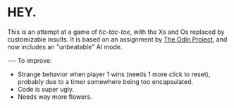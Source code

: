  # HEY.

This is an attempt at a game of *tic-tac-toe*, with the Xs and Os replaced by customizable insults.
It is based on an assignment by [The Odin Project](https://www.theodinproject.com/courses/javascript/lessons/tic-tac-toe-javascript), 
and now includes an "unbeatable" AI mode.

--- To improve:
- Strange behavior when player 1 wins (needs 1 more click to reset), probably due to a timer somewhere being too encapsulated.
- Code is super ugly.
- Needs way more flowers.





 
 
